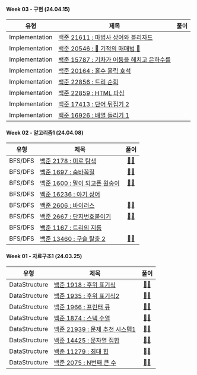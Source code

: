 #### Week 03 - 구현 (24.04.15)

| 유형    | 제목                                                                   | 풀이 |
| ------- | ---------------------------------------------------------------------- | :--: |
| Implementation | [백준 21611 : 마법사 상어와 블리자드](https://www.acmicpc.net/problem/21611)          |
| Implementation | [백준 20546 : 🐜 기적의 매매법 🐜](https://www.acmicpc.net/problem/20546)           |
| Implementation | [백준 15787 : 기차가 어둠을 헤치고 은하수를](https://www.acmicpc.net/problem/15787) |
| Implementation | [백준 20164 : 홀수 홀릭 호석](https://www.acmicpc.net/problem/20164)      |
| Implementation | [백준 22856 : 트리 순회](https://www.acmicpc.net/problem/22856)        |
| Implementation | [백준 22859 : HTML 파싱](https://www.acmicpc.net/problem/22859)           |
| Implementation | [백준 17413 : 단어 뒤집기 2](https://www.acmicpc.net/problem/17413)     |
| Implementation | [백준 16926 : 배열 돌리기 1](https://www.acmicpc.net/problem/16926)        |


#### Week 02 - 알고리즘1 (24.04.08)

| 유형    | 제목                                                                   | 풀이 |
| ------- | ---------------------------------------------------------------------- | :--: |
| BFS/DFS | [백준 2178 : 미로 탐색](https://www.acmicpc.net/problem/2178)          | [👩‍💻](https://github.com/APS-Alogrithm-Problem-Solving/APS/blob/main/comgongdaeng/BFS_DFS/BOJ_2178.py)
| BFS/DFS | [백준 1697 : 숨바꼭질](https://www.acmicpc.net/problem/1697)           | [👩‍💻](https://github.com/APS-Alogrithm-Problem-Solving/APS/blob/main/comgongdaeng/BFS_DFS/BOJ_1697.py)
| BFS/DFS | [백준 1600 : 말이 되고픈 원숭이](https://www.acmicpc.net/problem/1600) | [👩‍💻](https://github.com/APS-Alogrithm-Problem-Solving/APS/blob/main/comgongdaeng/BFS_DFS/BOJ_1600.py)
| BFS/DFS | [백준 16236 : 아기 상어](https://www.acmicpc.net/problem/16236)        | 
| BFS/DFS | [백준 2606 : 바이러스](https://www.acmicpc.net/problem/2606)           | [👩‍💻](https://github.com/APS-Alogrithm-Problem-Solving/APS/blob/main/comgongdaeng/BFS_DFS/BOJ_2606.py)
| BFS/DFS | [백준 2667 : 단지번호붙이기](https://www.acmicpc.net/problem/2667)     | [👩‍💻](https://github.com/APS-Alogrithm-Problem-Solving/APS/blob/main/comgongdaeng/BFS_DFS/BOJ_2267.py)
| BFS/DFS | [백준 1167 : 트리의 지름](https://www.acmicpc.net/problem/1167)        | 
| BFS/DFS | [백준 13460 : 구슬 탈출 2](https://www.acmicpc.net/problem/13460)      | [👩‍💻](https://github.com/APS-Alogrithm-Problem-Solving/APS/blob/main/comgongdaeng/BFS_DFS/BOJ_13460.py)


#### Week 01 - 자료구조1 (24.03.25)

| 유형          | 제목                                                                    | 풀이 |
| ------------- | ----------------------------------------------------------------------- | :--: |
| DataStructure | [백준 1918 : 후위 표기식](https://www.acmicpc.net/problem/1918)         | [👩‍💻](https://github.com/APS-Alogrithm-Problem-Solving/APS/blob/main/comgongdaeng/DataStructure/BOJ_1918.py) 
| DataStructure | [백준 1935 : 후위 표기식2](https://www.acmicpc.net/problem/1935)        | [👩‍💻](https://github.com/APS-Alogrithm-Problem-Solving/APS/blob/main/comgongdaeng/DataStructure/BOJ_1935.py)
| DataStructure | [백준 1966 : 프린터 큐](https://www.acmicpc.net/problem/1966)           | [👩‍💻](https://github.com/APS-Alogrithm-Problem-Solving/APS/blob/main/comgongdaeng/DataStructure/BOJ_1966.py)
| DataStructure | [백준 1874 : 스택 수열](https://www.acmicpc.net/problem/1874)           | [👩‍💻](https://github.com/APS-Alogrithm-Problem-Solving/APS/blob/main/comgongdaeng/DataStructure/BOJ_1874.py)
| DataStructure | [백준 21939 : 문제 추천 시스템1](https://www.acmicpc.net/problem/21939) | [👩‍💻](https://github.com/APS-Alogrithm-Problem-Solving/APS/blob/main/comgongdaeng/DataStructure/BOJ_21939.py)
| DataStructure | [백준 14425 : 문자열 집합](https://www.acmicpc.net/problem/14425)       | [👩‍💻](https://github.com/APS-Alogrithm-Problem-Solving/APS/blob/main/comgongdaeng/DataStructure/BOJ_14425.py)
| DataStructure | [백준 11279 : 최대 힙](https://www.acmicpc.net/problem/11279)           | [👩‍💻](https://github.com/APS-Alogrithm-Problem-Solving/APS/blob/main/comgongdaeng/DataStructure/BOJ_11279.py)
| DataStructure | [백준 2075 : N번째 큰 수](https://www.acmicpc.net/problem/2075)         | [👩‍💻](https://github.com/APS-Alogrithm-Problem-Solving/APS/blob/main/comgongdaeng/DataStructure/BOJ_2075.py)